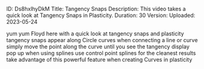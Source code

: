ID: Ds8hxlhyDkM
Title: Tangency Snaps
Description: This video takes a quick look at Tangency Snaps in Plasticity.
Duration: 30
Version: 
Uploaded: 2023-05-24

yum yum Floyd here with a quick look at
tangency snaps and plasticity tangency
snaps appear along Circle curves when
connecting a line or curve simply move
the point along the curve until you see
the tangency display pop up when using
splines use control point splines for
the cleanest results take advantage of
this powerful feature when creating
Curves in plasticity
